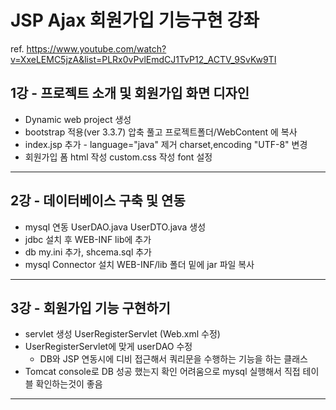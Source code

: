 ﻿# JSP Ajax 회원가입 기능구현 강좌

ref. https://www.youtube.com/watch?v=XxeLEMC5jzA&list=PLRx0vPvlEmdCJ1TvP12_ACTV_9SvKw9TI

## 1강 - 프로젝트 소개 및 회원가입 화면 디자인

- Dynamic web project 생성
- bootstrap 적용(ver 3.3.7) 압축 풀고 프로젝트폴더/WebContent 에 복사
- index.jsp 추가 - language="java" 제거 charset,encoding "UTF-8" 변경
- 회원가입 폼 html 작성 custom.css 작성 font 설정
- - -

## 2강 - 데이터베이스 구축 및 연동

- mysql 연동 UserDAO.java UserDTO.java 생성
- jdbc 설치 후  WEB-INF lib에 추가 
- db my.ini 추가, shcema.sql 추가 
- mysql Connector 설치 WEB-INF/lib 폴더 밑에 jar 파일 복사
- - -

## 3강 - 회원가입 기능 구현하기

- servlet 생성 UserRegisterServlet (Web.xml 수정)
- UserRegisterServlet에 맞게 userDAO 수정
  - DB와 JSP 연동시에 디비 접근해서 쿼리문을 수행하는 기능을 하는 클래스
- Tomcat console로 DB 성공 했는지 확인 어려움으로 mysql 실행해서 직접 테이블 확인하는것이 좋음
 - - -
 